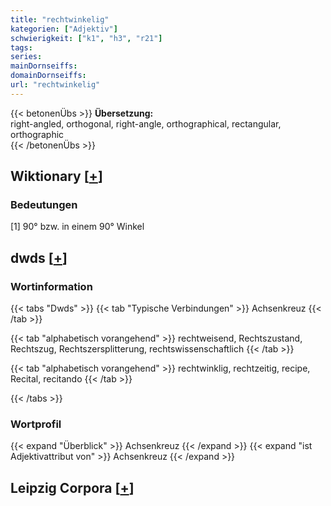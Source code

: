 ```yaml
---
title: "rechtwinkelig"
kategorien: ["Adjektiv"]
schwierigkeit: ["k1", "h3", "r21"]
tags:
series:
mainDornseiffs:
domainDornseiffs:
url: "rechtwinkelig"
---
```


{{< betonenÜbs >}}
**Übersetzung:**  
right-angled, orthogonal, right-angle, orthographical, rectangular, orthographic  
{{< /betonenÜbs >}}

## Wiktionary [[+](https://de.wiktionary.org/wiki/rechtwinkelig)]

### Bedeutungen
[1] 90° bzw. in einem 90° Winkel  



## dwds [[+](https://www.dwds.de/wb/rechtwinkelig)]

### Wortinformation
{{< tabs "Dwds" >}}
{{< tab "Typische Verbindungen" >}}
Achsenkreuz
{{< /tab >}}

{{< tab "alphabetisch vorangehend" >}}
rechtweisend, Rechtszustand, Rechtszug, Rechtszersplitterung, rechtswissenschaftlich
{{< /tab >}}

{{< tab "alphabetisch vorangehend" >}}
rechtwinklig, rechtzeitig, recipe, Recital, recitando
{{< /tab >}}

{{< /tabs >}}

### Wortprofil
{{< expand "Überblick" >}} Achsenkreuz {{< /expand >}}
{{< expand "ist Adjektivattribut von" >}} Achsenkreuz {{< /expand >}}

## Leipzig Corpora [[+](https://corpora.uni-leipzig.de/en/res?word=rechtwinkelig&corpusId=deu_newscrawl-public_2018)]

